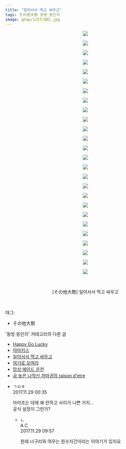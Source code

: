 ```yaml
---
title: "일어서서 먹고 싸우고"
tags: その他大勢 동방_동인지
image: ghap/1257/001.jpg
---
```

<div class="article">
<p style="text-align: center; clear: none; float: none;"><img src="{{ site.nasurl }}/ghap/1257/001.jpg"/></p>
<p style="text-align: center; clear: none; float: none;"><img src="{{ site.nasurl }}/ghap/1257/002.jpg"/></p>
<p style="text-align: center; clear: none; float: none;"><img src="{{ site.nasurl }}/ghap/1257/003.jpg"/></p>
<p style="text-align: center; clear: none; float: none;"><img src="{{ site.nasurl }}/ghap/1257/004.jpg"/></p>
<p style="text-align: center; clear: none; float: none;"><img src="{{ site.nasurl }}/ghap/1257/005.jpg"/></p>
<p style="text-align: center; clear: none; float: none;"><img src="{{ site.nasurl }}/ghap/1257/006.jpg"/></p>
<p style="text-align: center; clear: none; float: none;"><img src="{{ site.nasurl }}/ghap/1257/007.jpg"/></p>
<p style="text-align: center; clear: none; float: none;"><img src="{{ site.nasurl }}/ghap/1257/008.jpg"/></p>
<p style="text-align: center; clear: none; float: none;"><img src="{{ site.nasurl }}/ghap/1257/009.jpg"/></p>
<p style="text-align: center; clear: none; float: none;"><img src="{{ site.nasurl }}/ghap/1257/010.jpg"/></p>
<p style="text-align: center; clear: none; float: none;"><img src="{{ site.nasurl }}/ghap/1257/011.jpg"/></p>
<p style="text-align: center; clear: none; float: none;"><img src="{{ site.nasurl }}/ghap/1257/012.jpg"/></p>
<p style="text-align: center; clear: none; float: none;"><img src="{{ site.nasurl }}/ghap/1257/013.jpg"/></p>
<p style="text-align: center; clear: none; float: none;"><img src="{{ site.nasurl }}/ghap/1257/014.jpg"/></p>
<p style="text-align: center; clear: none; float: none;"><img src="{{ site.nasurl }}/ghap/1257/015.jpg"/></p>
<p style="text-align: center; clear: none; float: none;"><img src="{{ site.nasurl }}/ghap/1257/016.jpg"/></p>
<p style="text-align: center; clear: none; float: none;"><img src="{{ site.nasurl }}/ghap/1257/017.jpg"/></p>
<p style="text-align: center; clear: none; float: none;"><img src="{{ site.nasurl }}/ghap/1257/018.jpg"/></p>
<p style="text-align: center; clear: none; float: none;"><img src="{{ site.nasurl }}/ghap/1257/019.jpg"/></p>
<p style="text-align: center; clear: none; float: none;"><img src="{{ site.nasurl }}/ghap/1257/020.jpg"/></p>
<p style="text-align: center; clear: none; float: none;"><img src="{{ site.nasurl }}/ghap/1257/021.jpg"/></p>
<p style="text-align: center; clear: none; float: none;"><img src="{{ site.nasurl }}/ghap/1257/022.jpg"/></p>
<p style="text-align: center; clear: none; float: none;"><img src="{{ site.nasurl }}/ghap/1257/023.jpg"/></p>
<p style="text-align: center; clear: none; float: none;"><img src="{{ site.nasurl }}/ghap/1257/024.jpg"/></p>
<p style="text-align: center; clear: none; float: none;"><img src="{{ site.nasurl }}/ghap/1257/025.jpg"/></p>
<p style="text-align: center; clear: none; float: none;"><img src="{{ site.nasurl }}/ghap/1257/026.jpg"/></p>
<p style="text-align: center; clear: none; float: none;"><br/></p>
<p style="text-align: center; clear: none; float: none;">[その他大勢] 일어서서 먹고 싸우고</p>
<p><br/></p>
</div><div class="tagTrail">
<p>태그: </p>
<ul>
<li>その他大勢</li>
</ul>
</div><div class="another">
<p>'동방 동인지' 카테고리의 다른 글</p>
<ul>
<li><a href="/2016-07-31-ghap_1260">Happy Go Lucky</a></li>
<li><a href="/2016-07-31-ghap_1259">야마키스</a></li>
<li><a href="/2016-07-31-ghap_1257">일어서서 먹고 싸우고</a></li>
<li><a href="/2016-07-31-ghap_1256">여기로 모여라</a></li>
<li><a href="/2016-07-31-ghap_1255">망상 메이드 온천</a></li>
<li><a href="/2016-07-31-ghap_1253">굽 높은 나막신 까마귀의 raison d'etre</a></li>
</ul>
</div><div class="cb_module cb_fluid">
<div class="cb_wrt cb_profile">
<div class="comment">
<ul>
<li class="cb_thumb_off" id="comment15140314">
<div class="cb_comment_area">
<div class="cb_info_area">
<div class="cb_section">
<span class="cb_nick_name">ㄱㅁㅎ</span>
</div>
<div class="cb_section">
<span class="cb_date">2017.11.29 00:35 </span>
</div>
</div>
<div class="cb_dsc_comment">
<p class="cb_dsc">
											마미조는 대체 왜 란하고 사이가 나쁜 거지...<br/>
공식 설정이 그런가?
										</p>
</div>
<ul>
<li class="cb_thumb_off" id="comment15140512">
<span class="cb_bu_subnode">ㄴ</span>
<div class="cb_comment_area">
<div class="cb_info_area">
<div class="cb_section">
<span class="cb_nick_name">A.C</span>
</div>
<div class="cb_section">
<span class="cb_date">2017.11.29 09:57 </span>
</div>
</div>
<div class="cb_dsc_comment">
<p class="cb_dsc">
																원래 너구리와 여우는 원수지간이라는 이야기가 있지요
															</p>
</div>
</div>
</li>
</ul>
</div></li>
</ul>
</div>
</div><!-- commentList close -->
</div>